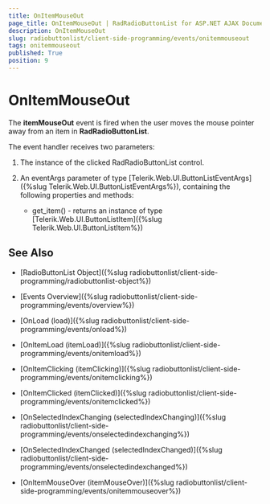 ```yaml
---
title: OnItemMouseOut
page_title: OnItemMouseOut | RadRadioButtonList for ASP.NET AJAX Documentation
description: OnItemMouseOut
slug: radiobuttonlist/client-side-programming/events/onitemmouseout
tags: onitemmouseout
published: True
position: 9
---
```


# OnItemMouseOut

The **itemMouseOut** event is fired when the user moves the mouse pointer away from an item in **RadRadioButtonList**.

The event handler receives two parameters:

1. The instance of the clicked RadRadioButtonList control.

1. An eventArgs parameter of type [Telerik.Web.UI.ButtonListEventArgs]({%slug Telerik.Web.UI.ButtonListEventArgs%}), containing the following properties and methods:
	* get_item() - returns an instance of type [Telerik.Web.UI.ButtonListItem]({%slug Telerik.Web.UI.ButtonListItem%}) 


## See Also

 * [RadioButtonList Object]({%slug radiobuttonlist/client-side-programming/radiobuttonlist-object%})

* [Events Overview]({%slug radiobuttonlist/client-side-programming/events/overview%})

* [OnLoad (load)]({%slug radiobuttonlist/client-side-programming/events/onload%})

* [OnItemLoad (itemLoad)]({%slug radiobuttonlist/client-side-programming/events/onitemload%})

* [OnItemClicking (itemClicking)]({%slug radiobuttonlist/client-side-programming/events/onitemclicking%})

* [OnItemClicked (itemClicked)]({%slug radiobuttonlist/client-side-programming/events/onitemclicked%})

* [OnSelectedIndexChanging (selectedIndexChanging)]({%slug radiobuttonlist/client-side-programming/events/onselectedindexchanging%})

* [OnSelectedIndexChanged (selectedIndexChanged)]({%slug radiobuttonlist/client-side-programming/events/onselectedindexchanged%})

* [OnItemMouseOver (itemMouseOver)]({%slug radiobuttonlist/client-side-programming/events/onitemmouseover%})